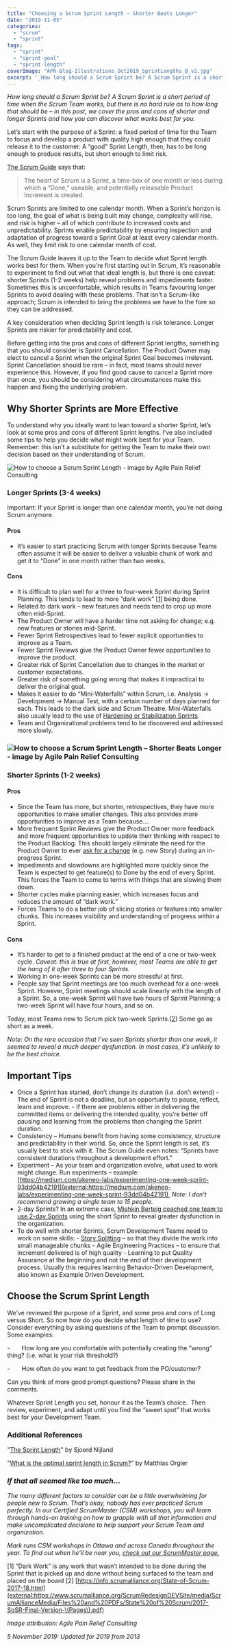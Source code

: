 ```yaml
---
title: "Choosing a Scrum Sprint Length – Shorter Beats Longer"
date: "2019-11-05"
categories: 
  - "scrum"
  - "sprint"
tags: 
  - "sprint"
  - "sprint-goal"
  - "sprint-length"
coverImage: "APR-Blog-Illustrations_Oct2019_SprintLengths_B_v2.jpg"
excerpt: '_How long should a Scrum Sprint be? A Scrum Sprint is a short period of time when the'
---
```


_How long should a Scrum Sprint be? A Scrum Sprint is a short period of time when the Scrum Team works, but there is no hard rule as to how long that should be – in this post, we cover the pros and cons of shorter and longer Sprints and how you can discover what works best for you._

Let’s start with the purpose of a Sprint: a fixed period of time for the Team to focus and develop a product with quality high enough that they could release it to the customer. A “good” Sprint Length, then, has to be long enough to produce results, but short enough to limit risk.

[The Scrum Guide](external:https://scrumguides.org/scrum-guide.html) says that:

> The heart of Scrum is a Sprint, a time-box of one month or less during which a “Done,” useable, and potentially releasable Product Increment is created.

Scrum Sprints are limited to one calendar month. When a Sprint’s horizon is too long, the goal of what is being built may change, complexity will rise, and risk is higher – all of which contribute to increased costs and unpredictability. Sprints enable predictability by ensuring inspection and adaptation of progress toward a Sprint Goal at least every calendar month. As well, they limit risk to one calendar month of cost.

The Scrum Guide leaves it up to the Team to decide what Sprint length works best for them. When you’re first starting out in Scrum, it’s reasonable to experiment to find out what that ideal length is, but there is one caveat: shorter Sprints (1-2 weeks) help reveal problems and impediments faster. Sometimes this is uncomfortable, which results in Teams favouring longer Sprints to avoid dealing with these problems. That isn’t a Scrum-like approach; Scrum is intended to bring the problems we have to the fore so they can be addressed.

A key consideration when deciding Sprint length is risk tolerance. Longer Sprints are riskier for predictability and cost.

Before getting into the pros and cons of different Sprint lengths, something that you should consider is Sprint Cancellation. The Product Owner may elect to cancel a Sprint when the original Sprint Goal becomes irrelevant. Sprint Cancellation should be rare – in fact, most teams should never experience this. However, if you find good cause to cancel a Sprint more than once, you should be considering what circumstances make this happen and fixing the underlying problem.

## Why Shorter Sprints are More Effective

To understand why you ideally want to lean toward a shorter Sprint, let’s look at some pros and cons of different Sprint lengths. I’ve also included some tips to help you decide what might work best for your Team. Remember: this isn’t a substitute for getting the Team to make their own decision based on their understanding of Scrum.

![How to choose a Scrum Sprint Length - image by Agile Pain Relief Consulting](src/content/blog/choosing-scrum-sprint-length/images/APR-Blog-Illustrations_Oct2019_SprintLengths_A_v1.jpg)

### Longer Sprints (3-4 weeks)

Important: If your Sprint is longer than one calendar month, you’re not doing Scrum anymore.

#### Pros

- It’s easier to start practicing Scrum with longer Sprints because Teams often assume it will be easier to deliver a valuable chunk of work and get it to “Done” in one month rather than two weeks.

#### Cons

- It is difficult to plan well for a three to four-week Sprint during Sprint Planning. This tends to lead to more “dark work” \[[1](#footnotes)\] being done.
- Related to dark work – new features and needs tend to crop up more often mid-Sprint.
- The Product Owner will have a harder time not asking for change; e.g. new features or stories mid-Sprint.
- Fewer Sprint Retrospectives lead to fewer explicit opportunities to improve as a Team.
- Fewer Sprint Reviews give the Product Owner fewer opportunities to improve the product.
- Greater risk of Sprint Cancellation due to changes in the market or customer expectations.
- Greater risk of something going wrong that makes it impractical to deliver the original goal.
- Makes it easier to do “Mini-Waterfalls” within Scrum, i.e. Analysis -> Development -> Manual Test, with a certain number of days planned for each. This leads to the dark side and Scrum Theatre. Mini-Waterfalls also usually lead to the use of [Hardening or Stabilization Sprints](/blog/antipattern-hardening-sprint).
- Team and Organizational problems tend to be discovered and addressed more slowly.

### ![How to choose a Scrum Sprint Length – Shorter Beats Longer - image by Agile Pain Relief Consulting](src/content/blog/choosing-scrum-sprint-length/images/APR-Blog-Illustrations_Oct2019_SprintLengths_B_v2.jpg)

### Shorter Sprints (1-2 weeks)

#### Pros

- Since the Team has more, but shorter, retrospectives, they have more opportunities to make smaller changes. This also provides more opportunities to improve as a Team because....
- More frequent Sprint Reviews give the Product Owner more feedback and more frequent opportunities to update their thinking with respect to the Product Backlog. This should largely eliminate the need for the Product Owner to ever [ask for a change](/blog/scrum-by-example-scrum-anti-patterns-unplanned-work-disrupting-the-sprint) (e.g. new Story) during an in-progress Sprint.
- Impediments and slowdowns are highlighted more quickly since the Team is expected to get feature(s) to Done by the end of every Sprint. This forces the Team to come to terms with things that are slowing them down.
- Shorter cycles make planning easier, which increases focus and reduces the amount of “dark work.”
- Forces Teams to do a better job of slicing stories or features into smaller chunks. This increases visibility and understanding of progress within a Sprint.

#### Cons

- It’s harder to get to a finished product at the end of a one or two-week cycle. _Caveat: this is true at first, however, most Teams are able to get the hang of it after three to four Sprints._
- Working in one-week Sprints can be more stressful at first.
- People say that Sprint meetings are too much overhead for a one-week Sprint. However, Sprint meetings should scale linearly with the length of a Sprint. So, a one-week Sprint will have two hours of Sprint Planning; a two-week Sprint will have four hours, and so on.

Today, most Teams new to Scrum pick two-week Sprints.\[[2](#footnotes)\] Some go as short as a week.

_Note: On the rare occasion that I've seen Sprints shorter than one week, it seemed to reveal a much deeper dysfunction. In most cases, it’s unlikely to be the best choice._

## Important Tips

- Once a Sprint has started, don’t change its duration (i.e. don’t extend) - The end of Sprint is not a deadline, but an opportunity to pause, reflect, learn and improve. - If there are problems either in delivering the committed items or delivering the intended quality, you’re better off pausing and learning from the problems than changing the Sprint duration.
- Consistency – Humans benefit from having some consistency, structure and predictability in their world. So, once the Sprint length is set, it’s usually best to stick with it. The Scrum Guide even notes: “Sprints have consistent durations throughout a development effort.”
- Experiment – As your team and organization evolve, what used to work might change. Run experiments – example: [https://medium.com/akeneo-labs/experimenting-one-week-sprint-93dd04b42191](external:https://medium.com/akeneo-labs/experimenting-one-week-sprint-93dd04b42191)  _Note: I don’t recommend growing a single team to 15 people._
- 2-day Sprints? In an extreme case, [Mishkin Berteig coached one team to use 2-day Sprints](external:https://www.infoq.com/news/2008/09/Short-Iterations-Mishkin-Berteig/) using the short Sprint to reveal greater dysfunction in the organization.
- To do well with shorter Sprints, Scrum Development Teams need to work on some skills: - [Story Splitting](/blog/scrummaster-tales-story-splitting-fun) – so that they divide the work into small manageable chunks - Agile Engineering Practices – to ensure that increment delivered is of high quality - Learning to put Quality Assurance at the beginning and not the end of their development process. Usually this requires learning Behavior-Driven Development, also known as Example Driven Development.

## Choose the Scrum Sprint Length

We’ve reviewed the purpose of a Sprint, and some pros and cons of Long versus Short. So now how do you decide what length of time to use? Consider everything by asking questions of the Team to prompt discussion. Some examples:

\-       How long are you comfortable with potentially creating the “wrong” thing? (i.e. what is your risk threshold?)

\-       How often do you want to get feedback from the PO/customer?

Can you think of more good prompt questions? Please share in the comments.

Whatever Sprint Length you set, honour it as the Team’s choice.  Then review, experiment, and adapt until you find the “sweet spot” that works best for your Development Team.

### Additional References

"[The Sprint Length](external:https://medium.com/serious-scrum/the-sprint-length-4222d383c84a)" by Sjoerd Nijland

"[What is the optimal sprint length in Scrum?](external:https://hackernoon.com/what-is-the-optimal-sprint-length-in-scrum-368e966f3243)" by Matthias Orgler

### _If that all seemed like too much…_

_The many different factors to consider can be a little overwhelming for people new to Scrum. That’s okay, nobody has ever practiced Scrum perfectly. In our Certified ScrumMaster (CSM) workshops, you will learn through hands-on training on how to grapple with all that information and make uncomplicated decisions to help support your Scrum Team and organization._

_Mark runs CSM workshops in Ottawa and across Canada throughout the year. To find out when he’ll be near you, [check out our ScrumMaster page.](/certified-scrummaster-csm-training)_

\[1\] “Dark Work” is any work that wasn’t intended to be done during the Sprint that is picked up and done without being surfaced to the team and placed on the board \[2\] [https://info.scrumalliance.org/State-of-Scrum-2017-18.html](external:https://www.scrumalliance.org/ScrumRedesignDEVSite/media/ScrumAllianceMedia/Files%20and%20PDFs/State%20of%20Scrum/2017-SoSR-Final-Version-\(Pages\).pdf)

_Image attribution: Agile Pain Relief Consulting_

_5 November 2019: Updated for 2019 from 2013_
